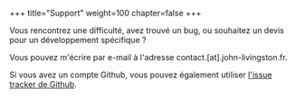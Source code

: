 +++
title="Support"
weight=100
chapter=false
+++

Vous rencontrez une difficulté, avez trouvé un bug, ou souhaitez un devis pour
un développement spécifique ?

Vous pouvez m'écrire par e-mail à l'adresse contact.[at].john-livingston.fr.

Si vous avez un compte Github, vous pouvez également utiliser
[l'issue tracker de Github](https://github.com/JohnXLivingston/DolibarrPickup/issues).
